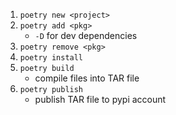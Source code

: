 1. `poetry new <project>`
1. `poetry add <pkg>`
    - `-D` for dev dependencies
1. `poetry remove <pkg>`
1. `poetry install`
1. `poetry build`
    - compile files into TAR file
1. `poetry publish`
    - publish TAR file to pypi account
